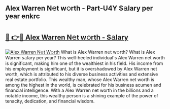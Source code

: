 ## Alex Warren N𝚎t w𝚘rth - Part-U4Y S𝚊lary per year enkrc

# <h2><a href="http://gc41bsv.nevu.top/?p=Alex+Warren">🔗 👉🔴 Alex Warren N𝚎t w𝚘rth - S𝚊lary</a></h2>

[![Alex Warren N𝚎t W𝚘rth](https://i.imgur.com/Oavwk0R.jpeg)](http://gc41bsv.nevu.top/?p=Alex+Warren)
What is Alex Warren n𝚎t w𝚘rth? What is Alex Warren s𝚊lary per year?
This well-heeled individual's Alex Warren net worth is significant, making him one of the wealthiest in his field. His income from his employment is significant, but it is overshadowed by Alex Warren net worth, which is attributed to his diverse business activities and extensive real estate portfolio. This wealthy man, whose Alex Warren net worth is among the highest in the world, is celebrated for his business acumen and financial intelligence. With a Alex Warren net worth in the billions and a notable income, this wealthy person is a shining example of the power of tenacity, dedication, and financial wisdom.
